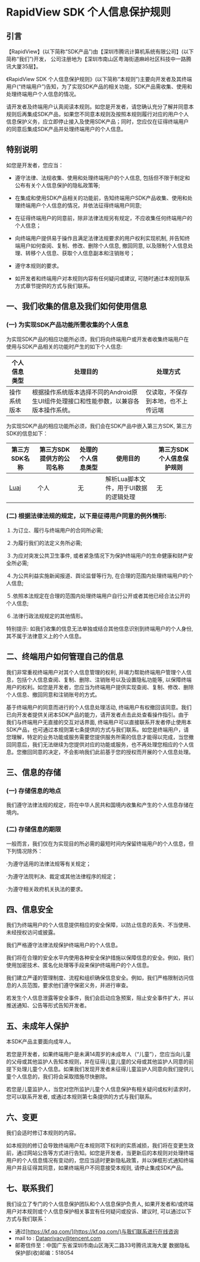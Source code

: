 # RapidView SDK 个人信息保护规则


## 引言
【RapidView】(以下简称“SDK产品”)由【深圳市腾讯计算机系统有限公司】(以下简称“我们”)开发， 公司注册地为【深圳市南山区粤海街道麻岭社区科技中一路腾讯大厦35层】。

《RapidView SDK 个人信息保护规则》(以下简称“本规则”)主要向开发者及其终端用户(“终端用户”)告知，为了实现SDK产品的相关功能，SDK产品需收集、使用和处理终端用户个人信息的情况。

请开发者及终端用户认真阅读本规则。如您是开发者，请您确认充分了解并同意本规则后再集成SDK产品，如果您不同意本规则及按照本规则履行对应的用户个人信息保护义务，应立即停止接入及使用SDK产品；同时，您应仅在征得终端用户的同意后集成SDK产品并处理终端用户的个人信息。

 

## 特别说明
如您是开发者，您应当：
+ 遵守法律、法规收集、使用和处理终端用户的个人信息, 包括但不限于制定和公布有关个人信息保护的隐私政策等;

+ 在集成和使用SDK产品相关的功能前，告知终端用户SDK产品收集、使用和处理终端用户个人信息的情况，并依法征得终端用户同意;

+ 在征得终端用户的同意前，除非法律法规另有规定，不应收集任何终端用户的个人信息；

+ 向终端用户提供易于操作且满足法律法规要求的用户权利实现机制, 并告知终端用户如何查阅、复制、修改、删除个人信息, 撤回同意, 以及限制个人信息处理、转移个人信息、获取个人信息副本和注销账号；

+ 遵守本规则的要求。

+ 如开发者和终端用户对本规则内容有任何疑问或建议, 可随时通过本规则联系方式章节提供的方式与我们联系。

 

## 一、我们收集的信息及我们如何使用信息

### (一) 为实现SDK产品功能所需收集的个人信息
为实现SDK产品的相应功能所必须，我们将向终端用户或开发者收集终端用户在使用与SDK产品相关的功能时产生的如下个人信息:

|  个人信息类型   | 处理目的 | 处理方式 |
|  ----  | ----  | ---- |
| 操作系统版本  | 根据操作系统版本选择不同的Android原生UI组件处理接口和性能参数，以兼容各版本操作系统。 |仅读取，不保存到本地，也不上传远端 |

 
为实现SDK产品的相应功能所必须，我们会在SDK产品中嵌入第三方SDK, 第三方SDK的信息如下：



|  第三方SDK名称   | 第三方SDK提供方的公司名称 | 处理的个人信息类型 | 使用目的 | 第三方SDK个人信息保护规则 |
|  ----  | ----  | ---- | ----  | ---- |
| [Luaj](https://github.com/luaj/luaj)  | 个人 | 无 | 解析Lua脚本文件，用于UI数据的逻辑处理 |  无


 
### (二) 根据法律法规的规定，以下是征得用户同意的例外情形:
１.为订立、履行与终端用户的合同所必需;

２.为履行我们的法定义务所必需;

３.为应对突发公共卫生事件, 或者紧急情况下为保护终端用户的生命健康和财产安全所必需;

４.为公共利益实施新闻报道、舆论监督等行为, 在合理的范围内处理终端用户的个人信息;

５.依照本法规定在合理的范围内处理终端用户自行公开或者其他已经合法公开的个人信息;

６.法律行政法规规定的其他情形。

特别提示: 如我们收集的信息无法单独或结合其他信息识别到终端用户的个人身份, 其不属于法律意义上的个人信息。

 

## 二、终端用户如何管理自己的信息
我们非常重视终端用户对其个人信息管理的权利, 并竭力帮助终端用户管理个人信息，包括个人信息查阅、复制、删除、注销账号以及设置隐私功能等, 以保障终端用户的权利。如您是开发者，您应当为终端用户提供实现查阅、复制、修改、删除个人信息、撤回同意和注销账号的方式。

基于终端用户的同意而进行的个人信息处理活动, 终端用户有权撤回该同意。我们已向开发者提供关闭本SDK产品的能力，请开发者点击此处查看操作指引。由于我们与终端用户无直接的交互对话界面, 终端用户可以直接联系开发者停止使用本SDK产品，也可通过本规则第七条提供的方式与我们联系。如您是终端用户，请您理解，特定的业务功能或服务需要您提供服务所需的信息才能得以完成，当您撤回同意后，我们无法继续为您提供对应的功能或服务，也不再处理您相应的个人信息。您撤回同意的决定，不会影响我们此前基于您的授权而开展的个人信息处理。

 

## 三、信息的存储
### (一) 存储信息的地点
我们遵守法律法规的规定，将在中华人民共和国境内收集和产生的个人信息存储在境内。

### (二) 存储信息的期限
一般而言，我们仅在为实现目的所必需的最短时间内保留终端用户的个人信息，但下列情况除外：

·为遵守适用的法律法规等有关规定；

·为遵守法院判决、裁定或其他法律程序的规定；

·为遵守相关政府机关执法的要求。

 

## 四、信息安全
我们为终端用户的个人信息提供相应的安全保障，以防止信息的丢失、不当使用、未经授权访问或披露。

我们严格遵守法律法规保护终端用户的个人信息。

我们将在合理的安全水平内使用各种安全保护措施以保障信息的安全。例如，我们使用加密技术、匿名化处理等手段来保护终端用户的个人信息。

我们建立严谨的管理制度、流程和组织确保信息安全。例如，我们严格限制访问信息的人员范围，要求他们遵守保密义务，并进行审查。

若发生个人信息泄露等安全事件，我们会启动应急预案，阻止安全事件扩大，并以推送通知、公告等形式告知开发者。

 

## 五、未成年人保护
本SDK产品主要面向成年人。

若您是开发者，如果终端用户是未满14周岁的未成年人（“儿童”），您应当向儿童的父母或其他监护人告知本规则，并在征得儿童儿童的父母或其他监护人同意的前提下处理儿童个人信息。如果我们发现开发者未征得儿童监护人同意向我们提供儿童个人信息的，我们将会采取措施尽快删除。

若您是儿童监护人，当您对您所监护儿童个人信息保护有相关疑问或权利请求时，您可以联系开发者, 或通过本规则第七条提供的方式与我们联系。

 

## 六、变更
我们会适时修订本规则的内容。

如本规则的修订会导致终端用户在本规则项下权利的实质减损，我们将在变更生效前，通过网站公告等方式进行告知。如您是开发者，当更新后的本规则对处理终端用户的个人信息情况有变动的，您应当适时更新隐私政策，并以弹框形式通知终端用户并且征得其同意，如果终端用户不同意接受本规则, 请停止集成SDK产品。

 

## 七、联系我们

我们设立了专门的个人信息保护团队和个人信息保护负责人, 如果开发者和/或终端用户对本规则或个人信息保护相关事宜有任何疑问或投诉、建议时, 可以通过以下方式与我们联系：
+ 通过[https://kf.qq.com/](https://kf.qq.com/)与我们联系进行在线咨询
+ mail to : [Dataprivacy@tencent.com](Dataprivacy@tencent.com)
+ 邮寄信件至：中国广东省深圳市南山区海天二路33号腾讯滨海大厦 数据隐私保护部(收)邮编：518054

